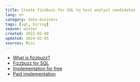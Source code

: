 ```yaml
---
title: Create fizzbuzz for SQL to test analyst candidates
lang: en
category: data-business
tags: [sql, hiring]
season: winter
created: 2022-02-08
updated: 2024-02-05
sources: Misc
---
```


- [What is fizzbuzz?](https://www.geeksforgeeks.org/fizz-buzz-implementation/)
- [Fizzbuzz for SQL](https://stackoverflow.com/questions/1783815/what-is-a-good-fizzbuzz-question-for-a-sql-programmer)
- [Implementation for free](https://www.db-fiddle.com/)
- [Paid implementation](https://www.db-recruiter.com/)
